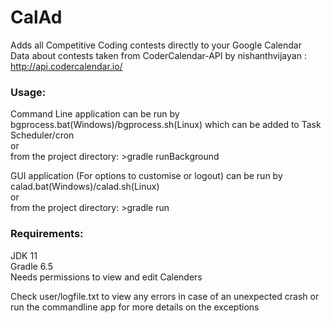 # CalAd

Adds all Competitive Coding contests directly to your Google Calendar    
Data about contests taken from CoderCalendar-API by nishanthvijayan : http://api.codercalendar.io/ 

### Usage:
Command Line application can be run by bgprocess.bat(Windows)/bgprocess.sh(Linux) which can be added to Task Scheduler/cron  
or  
from the project directory: >gradle runBackground

GUI application (For options to customise or logout) can be run by calad.bat(Windows)/calad.sh(Linux)  
or  
from the project directory: >gradle run

### Requirements:    
JDK 11    
Gradle 6.5    
Needs permissions to view and edit Calenders    

Check user/logfile.txt to view any errors in case of an unexpected crash or run the commandline app for more details on the exceptions 
